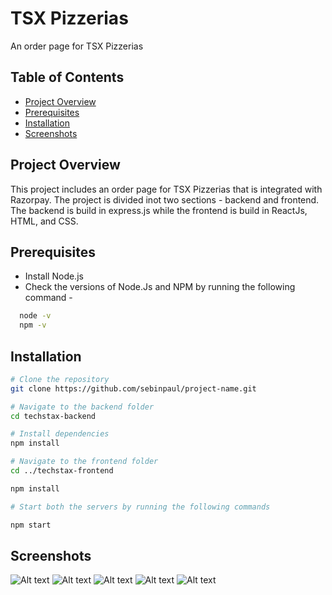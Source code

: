 # TSX Pizzerias

An order page for TSX Pizzerias

## Table of Contents

- [Project Overview](#project-overview)
- [Prerequisites](#prerequisites)
- [Installation](#installation)
- [Screenshots](#screenshots)

## Project Overview

This project includes an order page for TSX Pizzerias that is integrated with Razorpay. The project is divided inot two sections - backend and frontend. The backend is build in express.js while the frontend is build in ReactJs, HTML, and CSS.

## Prerequisites

- Install Node.js
- Check the versions of Node.Js and NPM by running the following command -

```bash
  node -v
  npm -v
```

## Installation

```bash
# Clone the repository
git clone https://github.com/sebinpaul/project-name.git

# Navigate to the backend folder
cd techstax-backend

# Install dependencies
npm install

# Navigate to the frontend folder
cd ../techstax-frontend

npm install

# Start both the servers by running the following commands

npm start

```

## Screenshots
![Alt text](https://github.com/sebinpaul/techstax/blob/master/img1.PNG)
![Alt text](https://github.com/sebinpaul/techstax/blob/master/img2.PNG)
![Alt text](https://github.com/sebinpaul/techstax/blob/master/img3.PNG)
![Alt text](https://github.com/sebinpaul/techstax/blob/master/img4.PNG)
![Alt text](https://github.com/sebinpaul/techstax/blob/master/img5.PNG)
